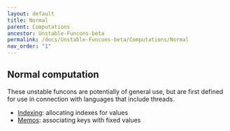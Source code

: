 ```yaml
---
layout: default
title: Normal
parent: Computations
ancestor: Unstable-Funcons-beta
permalink: /docs/Unstable-Funcons-beta/Computations/Normal
nav_order: "1"
---
```


Normal computation
------------------

These unstable funcons are potentially of general use, but are first defined
for use in connection with languages that include threads.

- [Indexing]\: allocating indexes for values
- [Memos]\: associating keys with fixed values

[Indexing]:       /CBS-beta/Unstable-Funcons-beta/Computations/Normal/Indexing/
[Memos]:          /CBS-beta/Unstable-Funcons-beta/Computations/Normal/Memos/

[Postponing]:     /CBS-beta/Unstable-Funcons-beta/Computations/Abnormal/Postponing/

[Unstable-Languages-beta]: /CBS-beta/docs/Unstable-Languages-beta
